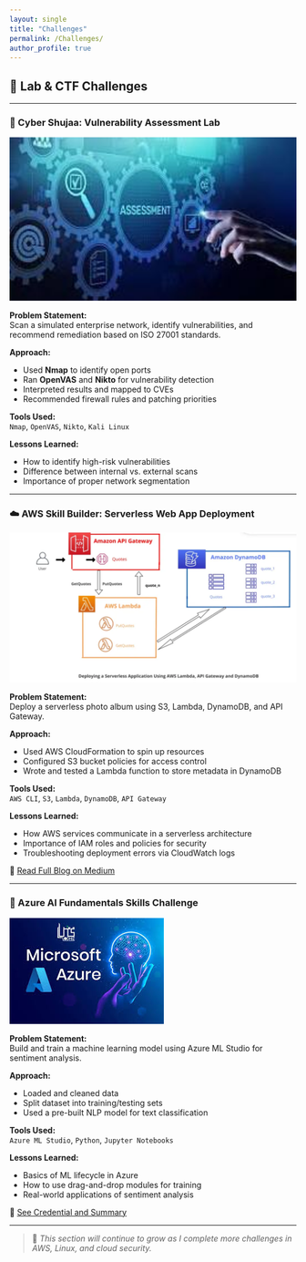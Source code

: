 ```yaml
---
layout: single
title: "Challenges"
permalink: /Challenges/
author_profile: true
---
```


## 🧪 Lab & CTF Challenges

---

### 🔐 Cyber Shujaa: Vulnerability Assessment Lab

<img src="/assets/images/vuln-assessment.jpeg" alt="Vulnerability Assessment Lab" width="1000px"/>


**Problem Statement:**  
Scan a simulated enterprise network, identify vulnerabilities, and recommend remediation based on ISO 27001 standards.

**Approach:**  
- Used **Nmap** to identify open ports  
- Ran **OpenVAS** and **Nikto** for vulnerability detection  
- Interpreted results and mapped to CVEs  
- Recommended firewall rules and patching priorities

**Tools Used:**  
`Nmap`, `OpenVAS`, `Nikto`, `Kali Linux`

**Lessons Learned:**  
- How to identify high-risk vulnerabilities  
- Difference between internal vs. external scans  
- Importance of proper network segmentation

---

### ☁️ AWS Skill Builder: Serverless Web App Deployment

![AWS Lambda Challenge](/assets/images/lambda-serverless.png)

**Problem Statement:**  
Deploy a serverless photo album using S3, Lambda, DynamoDB, and API Gateway.

**Approach:**  
- Used AWS CloudFormation to spin up resources  
- Configured S3 bucket policies for access control  
- Wrote and tested a Lambda function to store metadata in DynamoDB

**Tools Used:**  
`AWS CLI`, `S3`, `Lambda`, `DynamoDB`, `API Gateway`

**Lessons Learned:**  
- How AWS services communicate in a serverless architecture  
- Importance of IAM roles and policies for security  
- Troubleshooting deployment errors via CloudWatch logs

🔗 [Read Full Blog on Medium](https://medium.com/@jageroteddy/deploying-a-serverless-application-using-aws-lambda-api-gateway-and-dynamo-db-e2557d6b187f)

---

### 🧠 Azure AI Fundamentals Skills Challenge

![Azure AI Challenge](/assets/images/azure-ai.jpeg)

**Problem Statement:**  
Build and train a machine learning model using Azure ML Studio for sentiment analysis.

**Approach:**  
- Loaded and cleaned data  
- Split dataset into training/testing sets  
- Used a pre-built NLP model for text classification

**Tools Used:**  
`Azure ML Studio`, `Python`, `Jupyter Notebooks`

**Lessons Learned:**  
- Basics of ML lifecycle in Azure  
- How to use drag-and-drop modules for training  
- Real-world applications of sentiment analysis

🔗 [See Credential and Summary](https://learn.microsoft.com/api/achievements/share/en-us/TeddyJagero-9474/CNFQJMK9?sharingId=6C79E1927CF270E0)

---

> 🚧 _This section will continue to grow as I complete more challenges in AWS, Linux, and cloud security._
